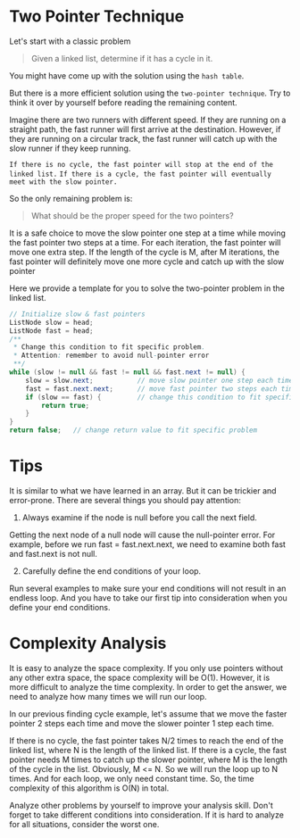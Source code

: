 # Two Pointer Technique

Let's start with a classic problem

> Given a linked list, determine if it has a cycle in it.

You might have come up with the solution using the `hash table`.

But there is a more efficient solution using the `two-pointer technique`. Try to think it over by yourself before reading the remaining content.

Imagine there are two runners with different speed. If they are running on a straight path, the fast runner will first arrive at the destination. However, if they are running on a circular track, the fast runner will catch up with the slow runner if they keep running.

`If there is no cycle, the fast pointer will stop at the end of the linked list.`
`If there is a cycle, the fast pointer will eventually meet with the slow pointer.`

So the only remaining problem is:

> What should be the proper speed for the two pointers?

It is a safe choice to move the slow pointer one step at a time while moving the fast pointer two steps at a time. For each iteration, the fast pointer will move one extra step. If the length of the cycle is M, after M iterations, the fast pointer will definitely move one more cycle and catch up with the slow pointer

Here we provide a template for you to solve the two-pointer problem in the linked list.
```java
// Initialize slow & fast pointers
ListNode slow = head;
ListNode fast = head;
/**
 * Change this condition to fit specific problem.
 * Attention: remember to avoid null-pointer error
 **/
while (slow != null && fast != null && fast.next != null) {
    slow = slow.next;           // move slow pointer one step each time
    fast = fast.next.next;      // move fast pointer two steps each time
    if (slow == fast) {         // change this condition to fit specific problem
        return true;
    }
}
return false;   // change return value to fit specific problem
```

# Tips

It is similar to what we have learned in an array. But it can be trickier and error-prone. There are several things you should pay attention:

1. Always examine if the node is null before you call the next field.

Getting the next node of a null node will cause the null-pointer error. For example, before we run fast = fast.next.next, we need to examine both fast and fast.next is not null.

2. Carefully define the end conditions of your loop.

Run several examples to make sure your end conditions will not result in an endless loop. And you have to take our first tip into consideration when you define your end conditions.

# Complexity Analysis

It is easy to analyze the space complexity. If you only use pointers without any other extra space, the space complexity will be O(1). However, it is more difficult to analyze the time complexity. In order to get the answer, we need to analyze how many times we will run our loop.

In our previous finding cycle example, let's assume that we move the faster pointer 2 steps each time and move the slower pointer 1 step each time.

If there is no cycle, the fast pointer takes N/2 times to reach the end of the linked list, where N is the length of the linked list.
If there is a cycle, the fast pointer needs M times to catch up the slower pointer, where M is the length of the cycle in the list.
Obviously, M <= N. So we will run the loop up to N times. And for each loop, we only need constant time. So, the time complexity of this algorithm is O(N) in total.

Analyze other problems by yourself to improve your analysis skill. Don't forget to take different conditions into consideration. If it is hard to analyze for all situations, consider the worst one.

